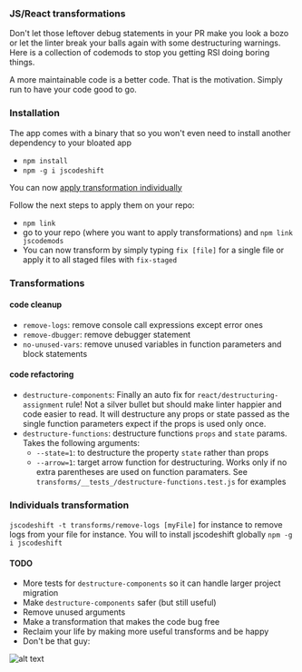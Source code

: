 ### JS/React transformations

Don't let those leftover debug statements in your PR make you look a bozo or let the linter break your balls again
with some destructuring warnings. Here is a collection of codemods to stop you getting RSI doing boring things.

A more maintainable code is a better code. That is the motivation. Simply run to have
your code good to go.

### Installation

The app comes with a binary that so you won't even need to install another dependency to your bloated app

- `npm install`
- `npm -g i jscodeshift`

You can now [apply transformation individually](https://github.com/yannvr/codemods#individuals-transformation)

Follow the next steps to apply them on your repo:

- `npm link`
- go to your repo (where you want to apply transformations) and `npm link jscodemods`
- You can now transform by simply typing `fix [file]` for a single file or apply it to all staged files with `fix-staged`

### Transformations

#### code cleanup

- `remove-logs`: remove console call expressions except error ones
- `remove-dbugger`: remove debugger statement
- `no-unused-vars`: remove unused variables in function parameters and block statements

#### code refactoring

- `destructure-components`:
  Finally an auto fix for `react/destructuring-assignment` rule! Not a silver bullet but should make linter happier
  and code easier to read. It will destructure any props or state passed as the single function parameters expect if the props is used only once.
- `destructure-functions`: destructure functions `props` and `state` params. Takes the following arguments:
  - `--state=1`: to destructure the property `state` rather than props
  - `--arrow=1`: target arrow function for destructuring. Works only if no extra parentheses are used on function paramaters.
    See `transforms/__tests_/destructure-functions.test.js` for examples

### Individuals transformation

`jscodeshift -t transforms/remove-logs [myFile]` for instance to remove logs from your file for instance. You will to install
jscodeshift globally `npm -g i jscodeshift`

#### TODO

- More tests for `destructure-components` so it can handle larger project migration
- Make `destructure-components` safer (but still useful)
- Remove unused arguments
- Make a transformation that makes the code bug free
- Reclaim your life by making more useful transforms and be happy
- Don't be that guy:

![alt text](https://quotesaga-img.s3.amazonaws.com/quote/QS_f8e7407af906410e8edd8d320d0f795c.jpg)
